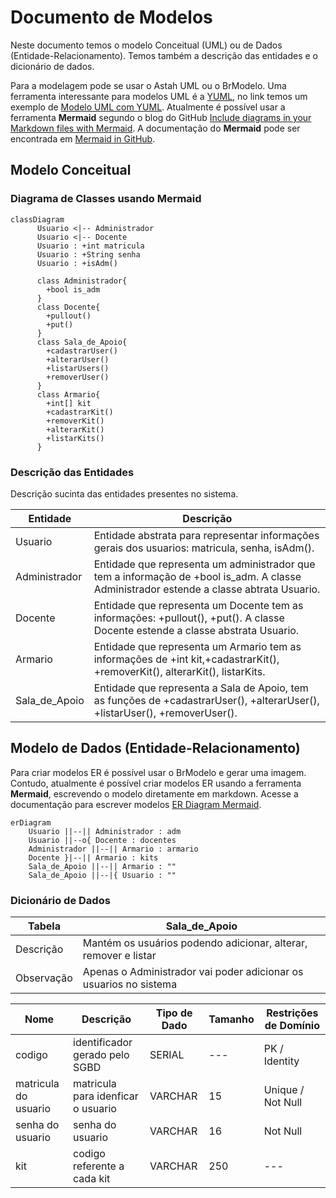 # Documento de Modelos

Neste documento temos o modelo Conceitual (UML) ou de Dados (Entidade-Relacionamento). Temos também a descrição das entidades e o dicionário de dados.

Para a modelagem pode se usar o Astah UML ou o BrModelo. Uma ferramenta interessante para modelos UML é a [YUML](http://yuml.me), no link temos um exemplo de [Modelo UML com YUML](yuml/monitoria-yuml.md). Atualmente é possível usar a ferramenta **Mermaid** segundo o blog do GitHub [Include diagrams in your Markdown files with Mermaid](https://github.blog/2022-02-14-include-diagrams-markdown-files-mermaid/). A documentação do **Mermaid** pode ser encontrada em [Mermaid in GitHub](https://mermaid-js.github.io/mermaid).

## Modelo Conceitual

### Diagrama de Classes usando Mermaid

```mermaid
classDiagram
      Usuario <|-- Administrador
      Usuario <|-- Docente
      Usuario : +int matricula
      Usuario : +String senha
      Usuario : +isAdm()

      class Administrador{
        +bool is_adm
      }
      class Docente{
        +pullout()
        +put()
      }
      class Sala_de_Apoio{
        +cadastrarUser()
        +alterarUser()
        +listarUsers()
        +removerUser()
      }
      class Armario{
        +int[] kit
        +cadastrarKit()
        +removerKit()
        +alterarKit()
        +listarKits()
      }
```

### Descrição das Entidades

Descrição sucinta das entidades presentes no sistema.

| Entidade | Descrição   |
|----------|------------------------------------------------------------------------------------------------------------------------------------------------------|
| Usuario   | Entidade abstrata para representar informações gerais dos usuarios: matricula, senha, isAdm().        |
| Administrador     | Entidade que representa um administrador que tem a informação de +bool is_adm. A classe Administrador estende a classe abtrata Usuario. |
| Docente     | Entidade que representa um Docente tem as informações: +pullout(), +put(). A classe Docente estende a classe abstrata Usuario.  |
|Armario| Entidade que representa um Armario tem as informações de +int kit,+cadastrarKit(), +removerKit(), alterarKit(), listarKits.|
|Sala_de_Apoio| Entidade que representa a Sala de Apoio, tem as funções de +cadastrarUser(), +alterarUser(), +listarUser(), +removerUser().|

## Modelo de Dados (Entidade-Relacionamento)

Para criar modelos ER é possível usar o BrModelo e gerar uma imagem. Contudo, atualmente é possível criar modelos ER usando a ferramenta **Mermaid**, escrevendo o modelo diretamente em markdown. Acesse a documentação para escrever modelos [ER Diagram Mermaid](https://mermaid-js.github.io/mermaid/#/entityRelationshipDiagram).

```mermaid
erDiagram
    Usuario ||--|| Administrador : adm
    Usuario ||--o{ Docente : docentes
    Administrador ||--|| Armario : armario
    Docente }|--|| Armario : kits
    Sala_de_Apoio ||--|| Armario : ""
    Sala_de_Apoio ||--|{ Usuario : ""
```

### Dicionário de Dados

|   Tabela   | Sala_de_Apoio  |
| ---------- | -------------- |
| Descrição  | Mantém os usuários podendo adicionar, alterar, remover e listar  |
| Observação | Apenas o Administrador vai poder adicionar os usuarios no sistema |

|  Nome         | Descrição                        | Tipo de Dado | Tamanho | Restrições de Domínio |
| ------------- | -------------------------------- | ------------ | ------- | --------------------- |
| codigo        | identificador gerado pelo SGBD   | SERIAL       | ---     | PK / Identity |
| matricula do usuario         | matricula para idenficar o usuario     | VARCHAR      | 15      | Unique / Not Null |
| senha do usuario          | senha do usuario              | VARCHAR      | 16     | Not Null |
|   kit   | codigo referente a cada kit    | VARCHAR      | 250     | --- |
